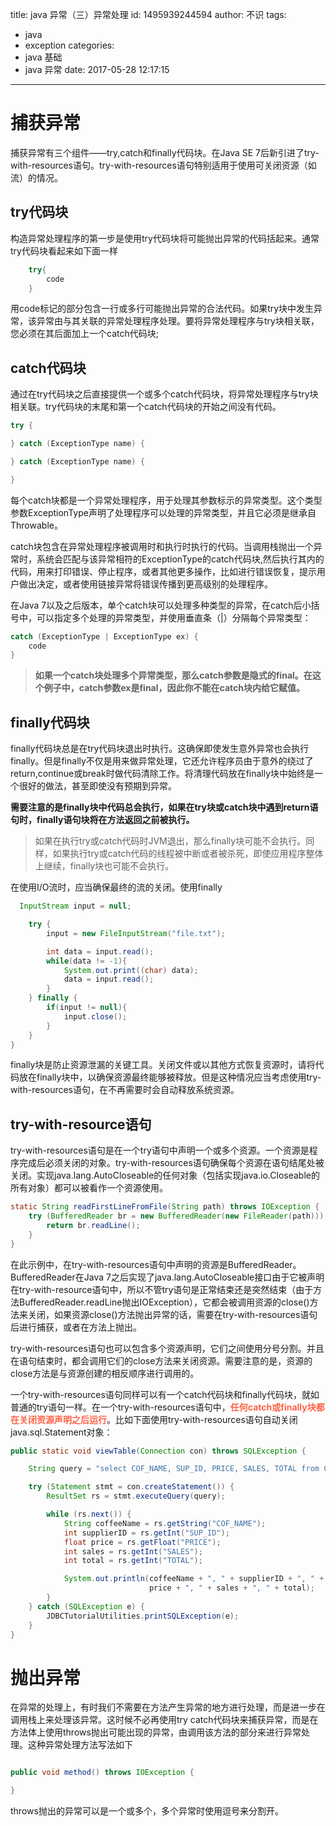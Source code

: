 title: java 异常（三）异常处理
id: 1495939244594
author: 不识
tags:
  - java
  - exception
categories:
  - java 基础
  - java 异常
date: 2017-05-28 12:17:15
---
# 捕获异常
捕获异常有三个组件——try,catch和finally代码块。在Java SE 7后新引进了try-with-resources语句。try-with-resources语句特别适用于使用可关闭资源（如流）的情况。

## try代码块

构造异常处理程序的第一步是使用try代码块将可能抛出异常的代码括起来。通常try代码块看起来如下面一样
```java
	try{
		code
	}
```
<!-- more -->
用code标记的部分包含一行或多行可能抛出异常的合法代码。如果try块中发生异常，该异常由与其关联的异常处理程序处理。要将异常处理程序与try块相关联，您必须在其后面加上一个catch代码块;
## catch代码块
通过在try代码块之后直接提供一个或多个catch代码块，将异常处理程序与try块相关联。try代码块的末尾和第一个catch代码块的开始之间没有代码。
```java
try {

} catch (ExceptionType name) {

} catch (ExceptionType name) {

}
```
每个catch块都是一个异常处理程序，用于处理其参数标示的异常类型。这个类型参数ExceptionType声明了处理程序可以处理的异常类型，并且它必须是继承自Throwable。

catch块包含在异常处理程序被调用时和执行时执行的代码。当调用栈抛出一个异常时，系统会匹配与该异常相符的ExceptionType的catch代码块,然后执行其内的代码，用来打印错误、停止程序，或者其他更多操作，比如进行错误恢复，提示用户做出决定，或者使用链接异常将错误传播到更高级别的处理程序。

在Java 7以及之后版本，单个catch块可以处理多种类型的异常，在catch后小括号中，可以指定多个处理的异常类型，并使用垂直条（|）分隔每个异常类型：
```java
catch (ExceptionType | ExceptionType ex) {
 	code
}

```
>**如果一个catch块处理多个异常类型，那么catch参数是隐式的final。在这个例子中，catch参数ex是final，因此你不能在catch块内给它赋值。**

## finally代码块

finally代码块总是在try代码块退出时执行。这确保即使发生意外异常也会执行finally。但是finally不仅是用来做异常处理，它还允许程序员由于意外的绕过了return,continue或break时做代码清除工作。将清理代码放在finally块中始终是一个很好的做法，甚至即使没有预期到异常。

**需要注意的是finally块中代码总会执行，如果在try块或catch块中遇到return语句时，finally语句块将在方法返回之前被执行。**
>如果在执行try或catch代码时JVM退出，那么finally块可能不会执行。同样，如果执行try或catch代码的线程被中断或者被杀死，即使应用程序整体上继续，finally块也可能不会执行。

在使用I/O流时，应当确保最终的流的关闭。使用finally
```java
  InputStream input = null;

    try {
        input = new FileInputStream("file.txt");

        int data = input.read();
        while(data != -1){
            System.out.print((char) data);
            data = input.read();
        }
    } finally {
        if(input != null){
            input.close();
        }
    }
}

```

finally块是防止资源泄漏的关键工具。关闭文件或以其他方式恢复资源时，请将代码放在finally块中，以确保资源最终能够被释放。但是这种情况应当考虑使用try-with-resources语句，在不再需要时会自动释放系统资源。

## try-with-resource语句
try-with-resources语句是在一个try语句中声明一个或多个资源。一个资源是程序完成后必须关闭的对象。try-with-resources语句确保每个资源在语句结尾处被关闭。实现java.lang.AutoCloseable的任何对象（包括实现java.io.Closeable的所有对象）都可以被看作一个资源使用。

```java
static String readFirstLineFromFile(String path) throws IOException {
    try (BufferedReader br = new BufferedReader(new FileReader(path))) {
        return br.readLine();
    }
}

```
在此示例中，在try-with-resources语句中声明的资源是BufferedReader。BufferedReader在Java 7之后实现了java.lang.AutoCloseable接口由于它被声明在try-with-resource语句中，所以不管try语句是正常结束还是突然结束（由于方法BufferedReader.readLine抛出IOException），它都会被调用资源的close()方法来关闭，如果资源close()方法抛出异常的话，需要在try-with-resources语句后进行捕获，或者在方法上抛出。

try-with-resources语句也可以包含多个资源声明，它们之间使用分号分割。并且在语句结束时，都会调用它们的close方法来关闭资源。需要注意的是，资源的close方法是与资源创建的相反顺序进行调用的。

一个try-with-resources语句同样可以有一个catch代码块和finally代码块，就如普通的try语句一样。在一个try-with-resources语句中，**<font color=tomato >任何catch或finally块都在关闭资源声明之后运行</font>**。比如下面使用try-with-resources语句自动关闭java.sql.Statement对象：
```java
public static void viewTable(Connection con) throws SQLException {

    String query = "select COF_NAME, SUP_ID, PRICE, SALES, TOTAL from COFFEES";

    try (Statement stmt = con.createStatement()) {
        ResultSet rs = stmt.executeQuery(query);

        while (rs.next()) {
            String coffeeName = rs.getString("COF_NAME");
            int supplierID = rs.getInt("SUP_ID");
            float price = rs.getFloat("PRICE");
            int sales = rs.getInt("SALES");
            int total = rs.getInt("TOTAL");

            System.out.println(coffeeName + ", " + supplierID + ", " + 
                               price + ", " + sales + ", " + total);
        }
    } catch (SQLException e) {
        JDBCTutorialUtilities.printSQLException(e);
    }
}

```

# 抛出异常

在异常的处理上，有时我们不需要在方法产生异常的地方进行处理，而是进一步在调用栈上来处理该异常。这时候不必再使用try catch代码块来捕获异常，而是在方法体上使用throws抛出可能出现的异常，由调用该方法的部分来进行异常处理。这种异常处理方法写法如下

```java

public void method() throws IOException {

}
```
throws抛出的异常可以是一个或多个，多个异常时使用逗号来分割开。